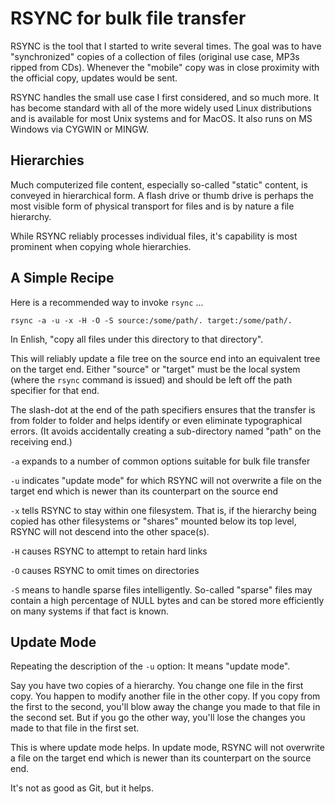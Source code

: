 # RSYNC for bulk file transfer

RSYNC is the tool that I started to write several times.
The goal was to have "synchronized" copies of a collection of files
(original use case, MP3s ripped from CDs). Whenever the "mobile" copy
was in close proximity with the official copy, updates would be sent.

RSYNC handles the small use case I first considered, and so much more.
It has become standard with all of the more widely used Linux distributions
and is available for most Unix systems and for MacOS. It also runs on
MS Windows via CYGWIN or MINGW.

## Hierarchies

Much computerized file content, especially so-called "static" content,
is conveyed in hierarchical form. A flash drive or thumb drive
is perhaps the most visible form of physical transport for files
and is by nature a file hierarchy.

While RSYNC reliably processes individual files,
it's capability is most prominent when copying whole hierarchies.

## A Simple Recipe

Here is a recommended way to invoke `rsync` ...

    rsync -a -u -x -H -O -S source:/some/path/. target:/some/path/.

In Enlish, "copy all files under this directory to that directory".

This will reliably update a file tree on the source end into an
equivalent tree on the target end. Either "source" or "target" must be
the local system (where the `rsync` command is issued) and should be
left off the path specifier for that end.

The slash-dot at the end of the path specifiers ensures that the
transfer is from folder to folder and helps identify or even eliminate
typographical errors. (It avoids accidentally creating a sub-directory
named "path" on the receiving end.)

`-a` expands to a number of common options
suitable for bulk file transfer

`-u` indicates "update mode" for which RSYNC will not overwrite
a file on the target end which is newer than its counterpart
on the source end

`-x` tells RSYNC to stay within one filesystem.
That is, if the hierarchy being copied has other filesystems
or "shares" mounted below its top level, RSYNC will not descend
into the other space(s).

`-H` causes RSYNC to attempt to retain hard links

`-O` causes RSYNC to omit times on directories

`-S` means to handle sparse files intelligently.
So-called "sparse" files may contain a high percentage of
NULL bytes and can be stored more efficiently on many systems
if that fact is known.

## Update Mode

Repeating the description of the `-u` option: It means "update mode".

Say you have two copies of a hierarchy. You change one file in the
first copy. You happen to modify another file in the other copy.
If you copy from the first to the second, you'll blow away the change
you made to that file in the second set. But if you go the other way,
you'll lose the changes you made to that file in the first set.

This is where update mode helps. In update mode, RSYNC will not
overwrite a file on the target end which is newer than its
counterpart on the source end.

It's not as good as Git, but it helps.


